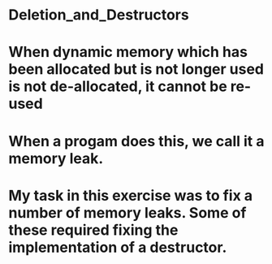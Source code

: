 # Deletion_and_Destructors
# When dynamic memory which has been allocated but is not longer used is not de-allocated, it cannot be re-used 
# When a progam does this, we call it a memory leak. 
# My task in this exercise was to fix a number of memory leaks. Some of these required fixing the implementation of a destructor.
